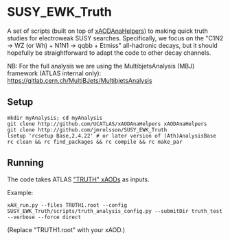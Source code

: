 # SUSY_EWK_Truth
A set of scripts (built on top of [xAODAnaHelpers](https://github.com/UCATLAS/xAODAnaHelpers)) to making quick truth studies for electroweak SUSY searches. Specifically, we focus on the "C1N2 -> WZ (or Wh) + N1N1 -> qqbb + Etmiss" all-hadronic decays, but it should hopefully be straightforward to adapt the code to other decay channels.

NB: For the full analysis we are using the MultibjetsAnalysis (MBJ) framework (ATLAS internal only): https://gitlab.cern.ch/MultiBJets/MultibjetsAnalysis

## Setup
```
mkdir myAnalysis; cd myAnalysis
git clone http://github.com/UCATLAS/xAODAnaHelpers xAODAnaHelpers
git clone http://github.com/jmrolsson/SUSY_EWK_Truth
lsetup 'rcsetup Base,2.4.22' # or later version of (Ath)AnalysisBase
rc clean && rc find_packages && rc compile && rc make_par
```

## Running
The code takes ATLAS ["TRUTH" xAODs](https://twiki.cern.ch/twiki/bin/view/AtlasProtected/TruthDAODTutorial) as inputs. 

Example:
```
xAH_run.py --files TRUTH1.root --config SUSY_EWK_Truth/scripts/truth_analysis_config.py --submitDir truth_test --verbose --force direct
```
(Replace "TRUTH1.root" with your xAOD.)
